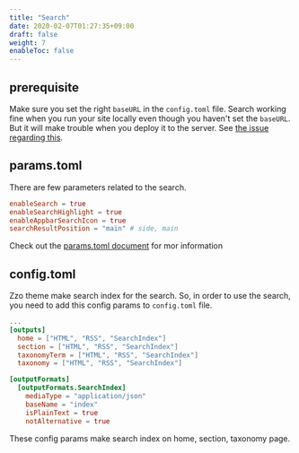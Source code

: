 ```yaml
---
title: "Search"
date: 2020-02-07T01:27:35+09:00
draft: false
weight: 7
enableToc: false
---
```


## prerequisite

Make sure you set the right `baseURL` in the `config.toml` file. Search working fine when you run your site locally even though you haven't set the `baseURL`. But it will make trouble when you deploy it to the server. See [the issue regarding this](https://github.com/zzossig/hugo-theme-zzo/issues/214).

## params.toml

There are few parameters related to the search.

```params.toml
enableSearch = true
enableSearchHighlight = true
enableAppbarSearchIcon = true
searchResultPosition = "main" # side, main
```

Check out the [params.toml document](/zzo/configuration/params.toml/#enablesearch) for mor information

## config.toml

Zzo theme make search index for the search. So, in order to use the search, you need to add this config params to `config.toml` file.

```config.toml
...
[outputs]
  home = ["HTML", "RSS", "SearchIndex"]
  section = ["HTML", "RSS", "SearchIndex"]
  taxonomyTerm = ["HTML", "RSS", "SearchIndex"]
  taxonomy = ["HTML", "RSS", "SearchIndex"]

[outputFormats]
  [outputFormats.SearchIndex]
    mediaType = "application/json"
    baseName = "index"
    isPlainText = true
    notAlternative = true
```

These config params make search index on home, section, taxonomy page.
